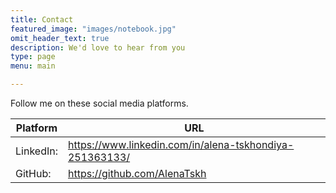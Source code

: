 ```yaml
---
title: Contact
featured_image: "images/notebook.jpg"
omit_header_text: true
description: We'd love to hear from you
type: page
menu: main

---
```

Follow me on these social media platforms.

Platform | URL
---|---
LinkedIn:| https://www.linkedin.com/in/alena-tskhondiya-251363133/
GitHub:| https://github.com/AlenaTskh
